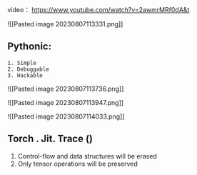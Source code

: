
video： https://www.youtube.com/watch?v=2awmrMRf0dA&t

![[Pasted image 20230807113331.png]]
## Pythonic:
	1. Simple
	2. Debuggable
	3. Hackable

![[Pasted image 20230807113736.png]]

![[Pasted image 20230807113947.png]]

![[Pasted image 20230807114033.png]]
## Torch . Jit. Trace ()
1. Control-flow and data structures will be erased
2. Only tensor operations will be preserved

